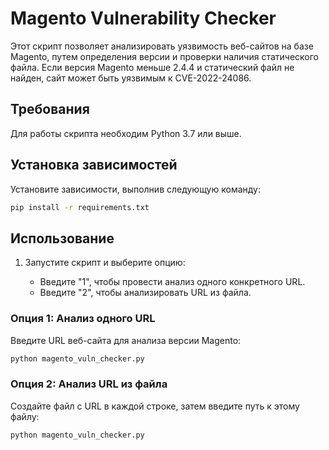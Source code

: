 # Magento Vulnerability Checker

Этот скрипт позволяет анализировать уязвимость веб-сайтов на базе Magento, путем определения версии и проверки наличия статического файла. Если версия Magento меньше 2.4.4 и статический файл не найден, сайт может быть уязвимым к CVE-2022-24086.

## Требования

Для работы скрипта необходим Python 3.7 или выше.

## Установка зависимостей

Установите зависимости, выполнив следующую команду:

```bash
pip install -r requirements.txt
```

## Использование

1. Запустите скрипт и выберите опцию:

    - Введите "1", чтобы провести анализ одного конкретного URL.
    - Введите "2", чтобы анализировать URL из файла.

### Опция 1: Анализ одного URL

Введите URL веб-сайта для анализа версии Magento:

```bash
python magento_vuln_checker.py
```

### Опция 2: Анализ URL из файла

Создайте файл с URL в каждой строке, затем введите путь к этому файлу:

```bash
python magento_vuln_checker.py
```
